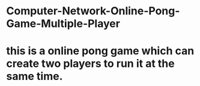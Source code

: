 # Computer-Network-Online-Pong-Game-Multiple-Player
# this is a online pong game which can create two players to run it at the same time.
